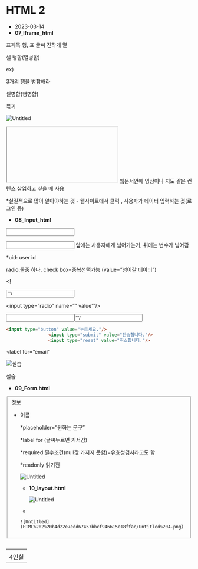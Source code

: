 # HTML 2

- 2023-03-14
- **07_Iframe_html**

<table>

<caption></caption> 표제목

<td></td> 행, 표 글씨 진하게

<tr></tr> 열

<rowspan></rowspan> 셀 병합(열병합)

ex) <td rowspan=”3”>4인실</td> 3개의 행을 병합해라

<colspan></colspan> 셀병합(행병합)

<thead></thead> 묶기 

<tbody></tbody>

<tfoot></tfoot>

![Untitled](HTML%202%20b4d22e7edd67457bbcf946615e18ffac/Untitled.png)

<iframe></iframe> 웹문서안에 영상이나 지도 같은 컨텐츠 삽입하고 싶을 때 사용

*실질적으로 많이 알아야하는 것 - 웹사이트에서 클릭 , 사용자가 데이터 입력하는 것(로그인 등)

- **08_Input_html**

<input>

<input type="password" maxlength="5" name="upwd"/> 앞에는 사용자에게 넘어가는거, 뒤에는 변수가 넘어감

*uid: user id

radio:둘중 하나, check box=중복선택가능 (value=”넘어갈 데이터”)

<!

<input type=”checkbox” name =”” value=””/>

<input type=”radio” name=”” value””/>

<input type=”file” name=””/>

<input type=”button” value=””/>

```html
<input type="button" value="누르세요."/>
                <input type="submit" value="전송합니다."/>
                <input type="reset" value="취소합니다."/>
```

<label for=”email”

<hidden> 

![실습](HTML%202%20b4d22e7edd67457bbcf946615e18ffac/Untitled%201.png)

실습

- **09_Form.html**

<body>

<fieldset> 정보 </legend>

<ul>

<li> 

<label for =””>이름</label>

*placeholder=”원하는 문구”

*label for (글씨누르면 커서감)

*required 필수조건(null값 가지지 못함)=유효성검사라고도 함

*readonly 읽기전

![Untitled](HTML%202%20b4d22e7edd67457bbcf946615e18ffac/Untitled%202.png)

- **10_layout.html**
    
    ![Untitled](HTML%202%20b4d22e7edd67457bbcf946615e18ffac/Untitled%203.png)
    
- 
    
    ![Untitled](HTML%202%20b4d22e7edd67457bbcf946615e18ffac/Untitled%204.png)